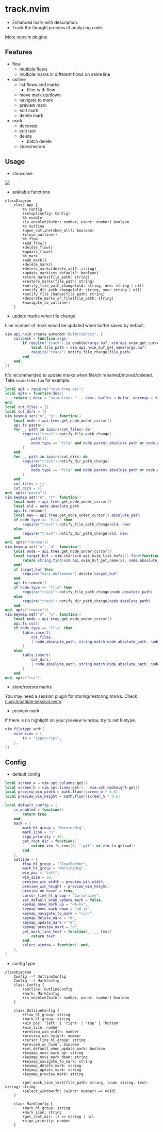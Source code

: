 # track.nvim

- Enhanced mark with description.
- Track the thought process of analyzing code.

[More neovim plugins](https://github.com/niuiic/awesome-neovim-plugins)

## Features

- flow
  - multiple flows
  - multiple marks in different flows on same line
- outline
  - list flows and marks
    - filter with flow
  - move mark up/down
  - navigate to mark
  - preview mark
  - edit mark
  - delete mark
- mark
  - decorate
  - edit text
  - delete
    - batch delete
  - store/restore

## Usage

- showcase

<img src="https://github.com/niuiic/assets/blob/main/track.nvim/usage.gif" />

- available functions

```mermaid
classDiagram
    class App {
        %% config
        +setup(config: Config)
        %% enable
        +is_enabled(bufnr: number, winnr: number) boolean
        %% outline
        +open_outline(show_all?: boolean)
        +close_outline()
        %% flow
        +add_flow()
        +delete_flow()
        +update_flow()
        %% mark
        +add_mark()
        +delete_mark()
        +delete_marks(delete_all?: string)
        +update_mark(set_default?: boolean)
        +store_marks(file_path: string)
        +restore_marks(file_path: string)
        +notify_file_path_change(old: string, new: string | nil)
        +notify_dir_path_change(old: string, new: string | nil)
        +notify_file_change(file_path: string)
        +decorate_marks_on_file(file_path: string)
        +navigate_to_outline()
    }
```

- update marks when file change

Line number of mark would be updated when buffer saved by default.

```lua
vim.api.nvim_create_autocmd("BufWritePost", {
	callback = function(args)
		if require("track").is_enabled(args.buf, vim.api.nvim_get_current_win()) then
			local file_path = vim.api.nvim_buf_get_name(args.buf)
			require("track").notify_file_change(file_path)
		end
	end,
})
```

It's recommended to update marks when file/dir renamed/moved/deleted. Take `nvim-tree.lua` for example.

```lua
local api = require("nvim-tree.api")
local opts = function(desc)
	return { desc = "nvim-tree: " .. desc, buffer = bufnr, noremap = true, silent = true, nowait = true }
end
local cut_files = {}
local cut_dirs = {}
vim.keymap.set("n", "p", function()
	local node = api.tree.get_node_under_cursor()
	api.fs.paste()
	for _, path in ipairs(cut_files) do
		require("track").notify_file_path_change(
			path[1],
			node.type == "file" and node.parent.absolute_path or node.absolute_path .. "/" .. path[2]
		)
	end
	for _, path in ipairs(cut_dirs) do
		require("track").notify_dir_path_change(
			path[1],
			node.type == "file" and node.parent.absolute_path or node.absolute_path .. "/" .. path[2]
		)
	end
	cut_files = {}
	cut_dirs = {}
end, opts("paste"))
vim.keymap.set("n", "r", function()
	local node = api.tree.get_node_under_cursor()
	local old = node.absolute_path
	api.fs.rename()
	local new = api.tree.get_node_under_cursor().absolute_path
	if node.type == "file" then
		require("track").notify_file_path_change(old, new)
	else
		require("track").notify_dir_path_change(old, new)
	end
end, opts("rename"))
vim.keymap.set("n", "d", function()
	local node = api.tree.get_node_under_cursor()
	local target_buf = vim.iter(vim.api.nvim_list_bufs()):find(function(x)
		return string.find(vim.api.nvim_buf_get_name(x), node.absolute_path, 1, true) ~= nil
	end)
	if target_buf then
		require("mini.bufremove").delete(target_buf)
	end
	api.fs.remove()
	if node.type == "file" then
		require("track").notify_file_path_change(node.absolute_path)
	else
		require("track").notify_dir_path_change(node.absolute_path)
	end
end, opts("remove"))
vim.keymap.set("n", "x", function()
	local node = api.tree.get_node_under_cursor()
	api.fs.cut()
	if node.type == "file" then
		table.insert(
			cut_files,
			{ node.absolute_path, string.match(node.absolute_path, node.parent.absolute_path .. "/(.*)") }
		)
	else
		table.insert(
			cut_dirs,
			{ node.absolute_path, string.match(node.absolute_path, node.parent.absolute_path .. "/(.*)") }
		)
	end
end, opts("cut"))
```

- store/restore marks

You may need a session plugin for storing/restoring marks. Check [niuiic/multiple-session.nvim](https://github.com/niuiic/multiple-session.nvim).

- preview mark

If there is no highlight on your preview window, try to set filetype.

```lua
vim.filetype.add({
	extension = {
		ts = "typescript",
	},
})
```

## Config

- default config

```lua
local screen_w = vim.opt.columns:get()
local screen_h = vim.opt.lines:get() - vim.opt.cmdheight:get()
local preview_win_width = math.floor(screen_w * 0.6)
local preview_win_height = math.floor(screen_h * 0.6)

local default_config = {
	is_enabled = function()
		return true
	end,
	mark = {
		mark_hl_group = "WarningMsg",
		mark_icon = "󰍒",
		sign_priority = 10,
		get_root_dir = function()
			return vim.fs.root(0, ".git") or vim.fn.getcwd()
		end,
	},
	outline = {
		flow_hl_group = "FloatBorder",
		mark_hl_group = "WarningMsg",
		win_pos = "left",
		win_size = 30,
		preview_win_width = preview_win_width,
		preview_win_height = preview_win_height,
		preview_on_hover = true,
		cursor_line_hl_group = "CursorLine",
		set_default_when_update_mark = false,
		keymap_move_mark_up = "<A-k>",
		keymap_move_mark_down = "<A-j>",
		keymap_navigate_to_mark = "<cr>",
		keymap_delete_mark = "d",
		keymap_update_mark = "e",
		keymap_preview_mark = "p",
		get_mark_line_text = function(_, _, text)
			return text
		end,
		select_window = function() end,
	},
}
```

- config type

```mermaid
classDiagram
    Config --* OutlineConfig
    Config --* MarkConfig
    class Config {
        +outline: OutlineConfig
        +mark: MarkConfig
        +is_enabled(bufnr: number, winnr: number) boolean
    }

    class OutlineConfig {
        +flow_hl_group: string
        +mark_hl_group: string
        +win_pos: 'left' | 'right' | 'top' | 'bottom'
        +win_size: number
        +preview_win_width: number
        +preview_win_height: number
        +cursor_line_hl_group: string
        +preview_on_hover: boolean
        +set_default_when_update_mark: boolean
        +keymap_move_mark_up: string
        +keymap_move_mark_down: string
        +keymap_navigate_to_mark: string
        +keymap_delete_mark: string
        +keymap_update_mark: string
        +keymap_preview_mark: string

        +get_mark_line_text(file_path: string, lnum: string, text: string) string
        +select_window(fn: (winnr: number) => void)
    }

    class MarkConfig {
        +mark_hl_group: string
        +mark_icon: string
        +get_root_dir: () => string | nil
        +sign_priority: number
    }
```
